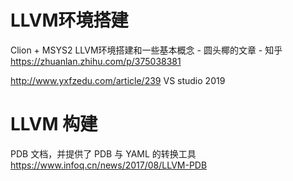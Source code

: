 # LLVM环境搭建

Clion + MSYS2 LLVM环境搭建和一些基本概念 - 圆头椰的文章 - 知乎
https://zhuanlan.zhihu.com/p/375038381

http://www.yxfzedu.com/article/239 VS studio 2019




# LLVM 构建

 PDB 文档，并提供了 PDB 与 YAML 的转换工具
https://www.infoq.cn/news/2017/08/LLVM-PDB











